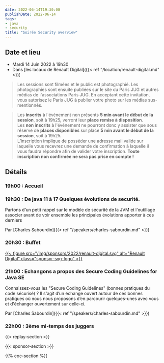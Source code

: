 ```yaml
---
date: 2022-06-14T19:30:00
publishDate: 2022-06-14
tags:
- java
- security
title: "Soirée Security overview"
---
```


## Date et lieu

* Mardi 14 Juin 2022 à 19h30
* Dans [les locaux de Renault Digital]({{< ref "/location/renault-digital.md" >}})

> Les sessions sont filmées et le public est photographié. Les photographies sont ensuite publiées sur le site du Paris JUG et autres médias de l'associations Paris JUG. En acceptant cette invitation, vous autorisez le Paris JUG à publier votre photo sur les médias sus-mentionnés.

> Les **inscrits** à l'évènement non présents **5 min avant le début de la session**, soit à 19h25, verront leur **place remise à disposition**.  
Les **non inscrits** à l'évènement ne pourront donc y assister que sous réserve de **places disponibles** sur place **5 min avant le début de la session**, soit à 19h25.  
L’inscription implique de posséder une adresse mail valide sur laquelle vous recevrez une demande de confirmation à laquelle il vous faudra répondre afin de valider votre inscription. **Toute inscription non confirmée ne sera pas prise en compte !**

## Détails

### 19h00 : Accueil

### 19h30 : De java 11 à 17 Quelques évolutions de securité.

Partons d'un petit rappel sur le modèle de sécurité de la JVM et l'outillage associer avant de voir ensemble les principales évolutions apporter à ces derniers

Par [Charles Sabourdin]({{< ref "/speakers/charles-sabourdin.md" >}})

### 20h30 : Buffet

[{{< figure src="/img/sponsors/2022/renault-digital.svg" alt="Renault Digital" class="sponsor-svg-logo" >}}](https://www.renaultgroup.com/talents/nos-metiers/digital/)

### 21h00 : Echangons a propos des Secure Coding Guidelines for Java SE

Connaissez-vous les "Secure Coding Guidelines" (bonnes pratiques du code sécurisé) ?
Il s'agit d’un échange ouvert autour de ces bonnes pratiques où nous nous proposons d’en parcourir quelques-unes avec vous et d'échanger ouvertement sur celle-ci.

Par [Charles Sabourdin]({{< ref "/speakers/charles-sabourdin.md" >}})

### 22h00 : 3ème mi-temps des juggers

{{< replay-section >}}

{{< sponsor-section >}}

{{% coc-section %}}
